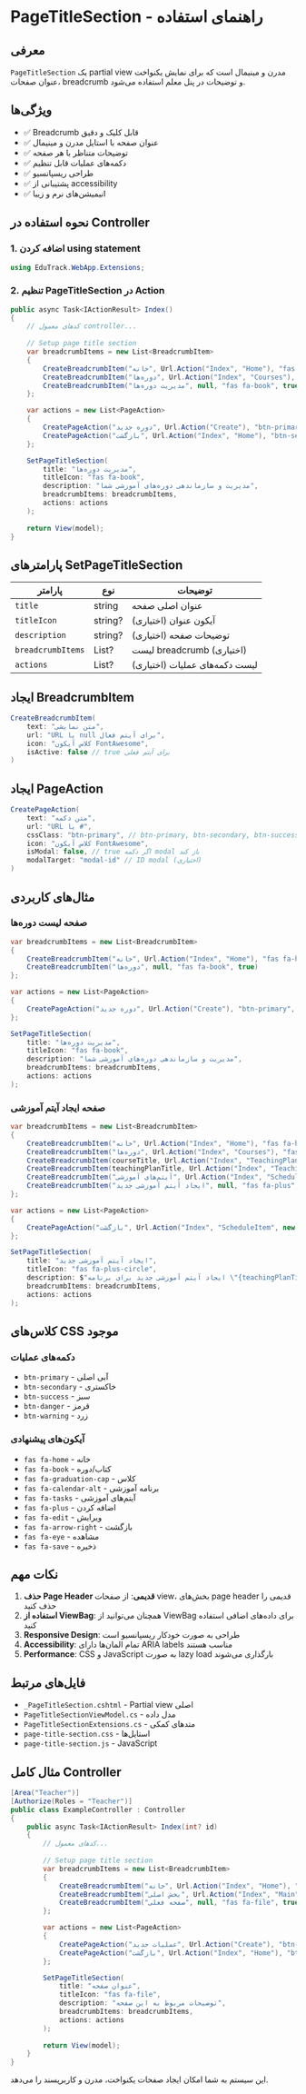 # PageTitleSection - راهنمای استفاده

## معرفی
`PageTitleSection` یک partial view مدرن و مینیمال است که برای نمایش یکنواخت عنوان صفحات، breadcrumb و توضیحات در پنل معلم استفاده می‌شود.

## ویژگی‌ها
- ✅ Breadcrumb قابل کلیک و دقیق
- ✅ عنوان صفحه با استایل مدرن و مینیمال
- ✅ توضیحات متناظر با هر صفحه
- ✅ دکمه‌های عملیات قابل تنظیم
- ✅ طراحی ریسپانسیو
- ✅ پشتیبانی از accessibility
- ✅ انیمیشن‌های نرم و زیبا

## نحوه استفاده در Controller

### 1. اضافه کردن using statement
```csharp
using EduTrack.WebApp.Extensions;
```

### 2. تنظیم PageTitleSection در Action
```csharp
public async Task<IActionResult> Index()
{
    // کدهای معمول controller...
    
    // Setup page title section
    var breadcrumbItems = new List<BreadcrumbItem>
    {
        CreateBreadcrumbItem("خانه", Url.Action("Index", "Home"), "fas fa-home"),
        CreateBreadcrumbItem("دوره‌ها", Url.Action("Index", "Courses"), "fas fa-book"),
        CreateBreadcrumbItem("مدیریت دوره‌ها", null, "fas fa-book", true)
    };

    var actions = new List<PageAction>
    {
        CreatePageAction("دوره جدید", Url.Action("Create"), "btn-primary", "fas fa-plus"),
        CreatePageAction("بازگشت", Url.Action("Index", "Home"), "btn-secondary", "fas fa-arrow-right")
    };

    SetPageTitleSection(
        title: "مدیریت دوره‌ها",
        titleIcon: "fas fa-book",
        description: "مدیریت و سازماندهی دوره‌های آموزشی شما",
        breadcrumbItems: breadcrumbItems,
        actions: actions
    );
    
    return View(model);
}
```

## پارامترهای SetPageTitleSection

| پارامتر | نوع | توضیحات |
|---------|-----|---------|
| `title` | string | عنوان اصلی صفحه |
| `titleIcon` | string? | آیکون عنوان (اختیاری) |
| `description` | string? | توضیحات صفحه (اختیاری) |
| `breadcrumbItems` | List<BreadcrumbItem>? | لیست breadcrumb (اختیاری) |
| `actions` | List<PageAction>? | لیست دکمه‌های عملیات (اختیاری) |

## ایجاد BreadcrumbItem

```csharp
CreateBreadcrumbItem(
    text: "متن نمایشی",
    url: "URL یا null برای آیتم فعال",
    icon: "کلاس آیکون FontAwesome",
    isActive: false // true برای آیتم فعلی
)
```

## ایجاد PageAction

```csharp
CreatePageAction(
    text: "متن دکمه",
    url: "URL یا #",
    cssClass: "btn-primary", // btn-primary, btn-secondary, btn-success, btn-danger, btn-warning
    icon: "کلاس آیکون FontAwesome",
    isModal: false, // true اگر دکمه modal باز کند
    modalTarget: "modal-id" // ID modal (اختیاری)
)
```

## مثال‌های کاربردی

### صفحه لیست دوره‌ها
```csharp
var breadcrumbItems = new List<BreadcrumbItem>
{
    CreateBreadcrumbItem("خانه", Url.Action("Index", "Home"), "fas fa-home"),
    CreateBreadcrumbItem("دوره‌ها", null, "fas fa-book", true)
};

var actions = new List<PageAction>
{
    CreatePageAction("دوره جدید", Url.Action("Create"), "btn-primary", "fas fa-plus")
};

SetPageTitleSection(
    title: "مدیریت دوره‌ها",
    titleIcon: "fas fa-book",
    description: "مدیریت و سازماندهی دوره‌های آموزشی شما",
    breadcrumbItems: breadcrumbItems,
    actions: actions
);
```

### صفحه ایجاد آیتم آموزشی
```csharp
var breadcrumbItems = new List<BreadcrumbItem>
{
    CreateBreadcrumbItem("خانه", Url.Action("Index", "Home"), "fas fa-home"),
    CreateBreadcrumbItem("دوره‌ها", Url.Action("Index", "Courses"), "fas fa-book"),
    CreateBreadcrumbItem(courseTitle, Url.Action("Index", "TeachingPlan", new { courseId }), "fas fa-graduation-cap"),
    CreateBreadcrumbItem(teachingPlanTitle, Url.Action("Index", "TeachingPlan", new { id = teachingPlanId }), "fas fa-calendar-alt"),
    CreateBreadcrumbItem("آیتم‌های آموزشی", Url.Action("Index", "ScheduleItem", new { teachingPlanId }), "fas fa-tasks"),
    CreateBreadcrumbItem("ایجاد آیتم آموزشی جدید", null, "fas fa-plus", true)
};

var actions = new List<PageAction>
{
    CreatePageAction("بازگشت", Url.Action("Index", "ScheduleItem", new { teachingPlanId }), "btn-secondary", "fas fa-arrow-right")
};

SetPageTitleSection(
    title: "ایجاد آیتم آموزشی جدید",
    titleIcon: "fas fa-plus-circle",
    description: $"ایجاد آیتم آموزشی جدید برای برنامه \"{teachingPlanTitle}\"",
    breadcrumbItems: breadcrumbItems,
    actions: actions
);
```

## کلاس‌های CSS موجود

### دکمه‌های عملیات
- `btn-primary` - آبی اصلی
- `btn-secondary` - خاکستری
- `btn-success` - سبز
- `btn-danger` - قرمز
- `btn-warning` - زرد

### آیکون‌های پیشنهادی
- `fas fa-home` - خانه
- `fas fa-book` - کتاب/دوره
- `fas fa-graduation-cap` - کلاس
- `fas fa-calendar-alt` - برنامه آموزشی
- `fas fa-tasks` - آیتم‌های آموزشی
- `fas fa-plus` - اضافه کردن
- `fas fa-edit` - ویرایش
- `fas fa-arrow-right` - بازگشت
- `fas fa-eye` - مشاهده
- `fas fa-save` - ذخیره

## نکات مهم

1. **حذف Page Header قدیمی**: از صفحات view، بخش‌های page header قدیمی را حذف کنید
2. **استفاده از ViewBag**: همچنان می‌توانید از ViewBag برای داده‌های اضافی استفاده کنید
3. **Responsive Design**: طراحی به صورت خودکار ریسپانسیو است
4. **Accessibility**: تمام المان‌ها دارای ARIA labels مناسب هستند
5. **Performance**: CSS و JavaScript به صورت lazy load بارگذاری می‌شوند

## فایل‌های مرتبط

- `_PageTitleSection.cshtml` - Partial view اصلی
- `PageTitleSectionViewModel.cs` - مدل داده
- `PageTitleSectionExtensions.cs` - متدهای کمکی
- `page-title-section.css` - استایل‌ها
- `page-title-section.js` - JavaScript

## مثال کامل Controller

```csharp
[Area("Teacher")]
[Authorize(Roles = "Teacher")]
public class ExampleController : Controller
{
    public async Task<IActionResult> Index(int? id)
    {
        // کدهای معمول...
        
        // Setup page title section
        var breadcrumbItems = new List<BreadcrumbItem>
        {
            CreateBreadcrumbItem("خانه", Url.Action("Index", "Home"), "fas fa-home"),
            CreateBreadcrumbItem("بخش اصلی", Url.Action("Index", "Main"), "fas fa-folder"),
            CreateBreadcrumbItem("صفحه فعلی", null, "fas fa-file", true)
        };

        var actions = new List<PageAction>
        {
            CreatePageAction("عملیات جدید", Url.Action("Create"), "btn-primary", "fas fa-plus"),
            CreatePageAction("بازگشت", Url.Action("Index", "Home"), "btn-secondary", "fas fa-arrow-right")
        };

        SetPageTitleSection(
            title: "عنوان صفحه",
            titleIcon: "fas fa-file",
            description: "توضیحات مربوط به این صفحه",
            breadcrumbItems: breadcrumbItems,
            actions: actions
        );
        
        return View(model);
    }
}
```

این سیستم به شما امکان ایجاد صفحات یکنواخت، مدرن و کاربرپسند را می‌دهد.
